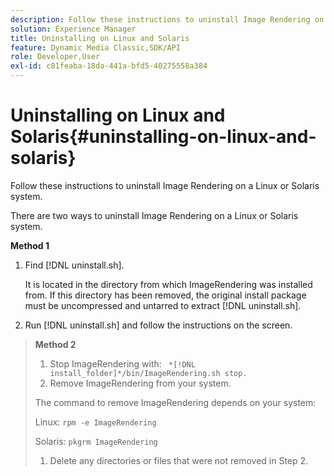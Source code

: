 ```yaml
---
description: Follow these instructions to uninstall Image Rendering on a Linux or Solaris system.
solution: Experience Manager
title: Uninstalling on Linux and Solaris
feature: Dynamic Media Classic,SDK/API
role: Developer,User
exl-id: c81feaba-18da-441a-bfd5-40275558a384
---
```

# Uninstalling on Linux and Solaris{#uninstalling-on-linux-and-solaris}

Follow these instructions to uninstall Image Rendering on a Linux or Solaris system.

There are two ways to uninstall Image Rendering on a Linux or Solaris system.

**Method 1** 

1. Find [!DNL uninstall.sh].

   It is located in the directory from which ImageRendering was installed from. If this directory has been removed, the original install package must be uncompressed and untarred to extract [!DNL uninstall.sh]. 
1. Run [!DNL uninstall.sh] and follow the instructions on the screen.
>**Method 2** 
>
>1. Stop ImageRendering with: ` *[!DNL install_folder]*/bin/ImageRendering.sh stop.`
>1. Remove ImageRendering from your system. 
>
>   The command to remove ImageRendering depends on your system: 
>
>   Linux: `rpm -e ImageRendering`
>
>   Solaris: `pkgrm ImageRendering`
>
>1. Delete any directories or files that were not removed in Step 2. 
>
